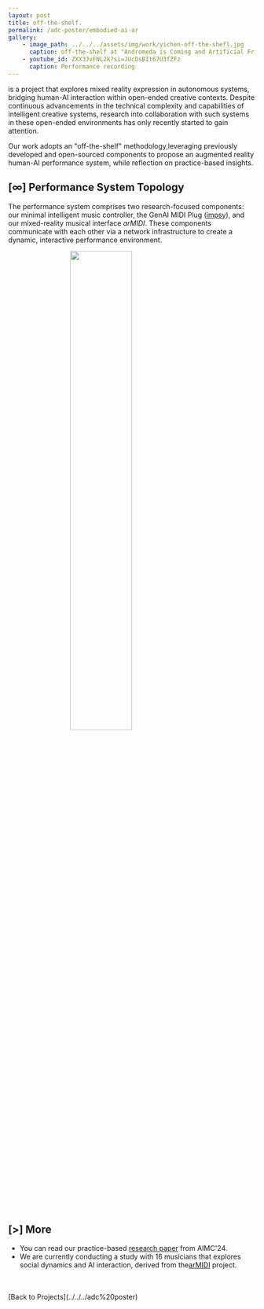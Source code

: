 ```yaml
---
layout: post
title: off-the-shelf.
permalink: /adc-poster/embodied-ai-ar
gallery:
    - image_path: ../../../assets/img/work/yichen-off-the-shefl.jpg
      caption: off-the-shelf at "Andromeda is Coming and Artificial Friends" gig
    - youtube_id: ZXX3JvFNL2k?si=JUcDsBIt67U3fZFz
      caption: Performance recording
---
```


is a project that explores mixed reality expression
in autonomous systems, bridging human-AI interaction within open-ended creative contexts. Despite continuous advancements in the technical complexity and capabilities of intelligent creative systems, research into collaboration with such systems in these open-ended environments has only recently started to gain attention.

Our work adopts an "off-the-shelf" methodology,leveraging previously developed and open-sourced components to propose an augmented reality human-AI performance system, while reflection on practice-based insights.

## [∞] Performance System Topology

The performance system comprises two research-focused components: our minimal intelligent music controller, the GenAI MIDI Plug  ([impsy](https://github.com/cpmpercussion/impsy/tree/main)), and our mixed-reality musical interface _arMIDI_.
These components communicate with each other via a network infrastructure to create a dynamic, interactive performance environment.

<img src="../../assets/img/work/off-system-architect.jpg" width="50%vw"  style="display: block; margin: 0 auto;">


## [>] More
- You can read our practice-based [research paper](https://aimc2024.pubpub.org/pub/ll85912p/release/1) from AIMC'24.
- We are currently conducting a study with 16 musicians that explores social dynamics and AI interaction, derived from the[arMIDI](./collab-ar.md) project.

<br>
<br>
[Back to Projects](../../../adc%20poster)
